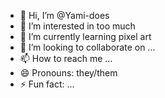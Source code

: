 - 👋 Hi, I’m @Yami-does
- 👀 I’m interested in too much
- 🌱 I’m currently learning pixel art
- 💞️ I’m looking to collaborate on ...
- 📫 How to reach me ...
- 😄 Pronouns: they/them
- ⚡ Fun fact: ...

<!---
Yami-does/Yami-does is a ✨ special ✨ repository because its `README.md` (this file) appears on your GitHub profile.
You can click the Preview link to take a look at your changes.
--->
